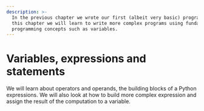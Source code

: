 ```yaml
---
description: >-
  In the previous chapter we wrote our first (albeit very basic) program. In
  this chapter we will learn to write more complex programs using fundamental
  programming concepts such as variables.
---
```


# Variables, expressions and statements

We will learn about operators and operands, the building blocks of a Python expressions. We will also look at how to build more complex expression and assign the result of the computation to a variable.

